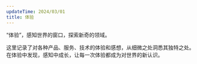 ```yaml
---
updateTime: 2024/03/01
title: 体验
---
```

“体验”，感知世界的窗口，探索新奇的领域。

这里记录了对各种产品、服务、技术的体验和感想，从细微之处洞悉其独特之处。在体验中发现，感知中成长，让每一次体验都成为对世界的新认识。